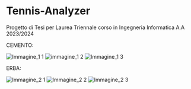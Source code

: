 # Tennis-Analyzer
Progetto di Tesi per Laurea Triennale corso in Ingegneria Informatica A.A 2023/2024

CEMENTO: 

![Immagine_1 1](https://github.com/MikeTango2002/Tennis-Analyzer/assets/159330934/c768406d-f98a-4d56-a227-2e9286563fb6)
![immagine_1 2](https://github.com/MikeTango2002/Tennis-Analyzer/assets/159330934/35c9aeed-804f-4d7b-b656-d80c8cfca098)
![Immagine_1 3](https://github.com/MikeTango2002/Tennis-Analyzer/assets/159330934/2537601f-0cc6-4975-925e-a8ccf45a7ff9)

ERBA:

![Immagine_2 1](https://github.com/MikeTango2002/Tennis-Analyzer/assets/159330934/2f20e651-fa42-462c-959c-8a7baa50b0a6)
![Immagine_2 2](https://github.com/MikeTango2002/Tennis-Analyzer/assets/159330934/f637a5ff-a6d4-4b13-b2bd-829bbfd4f11b)
![Immagine_2 3](https://github.com/MikeTango2002/Tennis-Analyzer/assets/159330934/7ebbdda7-38b1-4309-a4d9-b63bf2566fd5)

